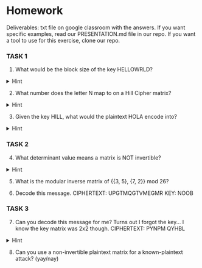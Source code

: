 # Homework
Deliverables: txt file on google classroom with the answers.
If you want specific examples, read our PRESENTATION.md file in our repo.
If you want a tool to use for this exercise, clone our repo.

### TASK 1
1. What would be the block size of the key HELLOWRLD?
<details>
  <summary>Hint</summary>
  
  ```
  The key is always NxN, and the block is always Nx1.
  ```
</details>

2. What number does the letter N map to on a Hill Cipher matrix?
<details>
  <summary>Hint</summary>
  
  ```
  0 1 2 3 4 5...
  ```
</details>

3. Given the key HILL, what would the plaintext HOLA encode into?
<details>
  <summary>Hint</summary>
  
  ```
  If only there were a program or tool to do this for you. Clone the repo or use dcode.fr
  ```
</details>

### TASK 2

4. What determinant value means a matrix is NOT invertible?
<details>
  <summary>Hint</summary>
  
  ```
  What integer has no inverse?
  ```
</details>

5. What is the modular inverse matrix of {{3, 5}, {7, 2}} mod 26?

6. Decode this message. CIPHERTEXT: UPGTMQGTVMEGMR KEY: NOOB 

### TASK 3

7. Can you decode this message for me? Turns out I forgot the key... I know the key matrix was 2x2 though. CIPHERTEXT: PYNPM QYHBL
<details>
  <summary>Hint</summary>
  
  ```
  https://github.com/Stuycs-K/final-project-4-lib-linj/tree/main 
  you can use the provided small-wordlist
  ```
</details>

8. Can you use a non-invertible plaintext matrix for a known-plaintext attack? (yay/nay)
